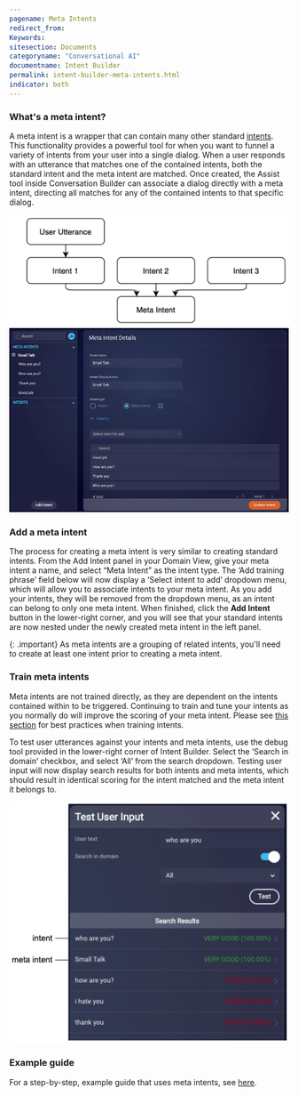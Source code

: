 ```yaml
---
pagename: Meta Intents
redirect_from:
Keywords:
sitesection: Documents
categoryname: "Conversational AI"
documentname: Intent Builder
permalink: intent-builder-meta-intents.html
indicator: both
---
```


### What's a meta intent?

A meta intent is a wrapper that can contain many other standard [intents](intent-builder-intents.html). This functionality provides a powerful tool for when you want to funnel a variety of intents from your user into a single dialog. When a user responds with an utterance that matches one of the contained intents, both the standard intent and the meta intent are matched. Once created, the Assist tool inside Conversation Builder can associate a dialog directly with a meta intent, directing all matches for any of the contained intents to that specific dialog.

<img style="width:550px" src="img/ConvoBuilder/meta_intent.png">

<img style="width:800px" src="img/ConvoBuilder/meta_intent2.png">

### Add a meta intent

The process for creating a meta intent is very similar to creating standard intents. From the Add Intent panel in your Domain View, give your meta intent a name, and select “Meta Intent” as the intent type. The ‘Add training phrase’ field below will now display a ‘Select intent to add’ dropdown menu, which will allow you to associate intents to your meta intent. As you add your intents, they will be removed from the dropdown menu, as an intent can belong to only one meta intent. When finished, click the **Add Intent** button in the lower-right corner, and you will see that your standard intents are now nested under the newly created meta intent in the left panel. 

{: .important}
As meta intents are a grouping of related intents, you'll need to create at least one intent prior to creating a meta intent. 

### Train meta intents

Meta intents are not trained directly, as they are dependent on the intents contained within to be triggered. Continuing to train and tune your intents as you normally do will improve the scoring of your meta intent. Please see [this section](intent-builder-intents.html#best-practices) for best practices when training intents. 

To test user utterances against your intents and meta intents, use the debug tool provided in the lower-right corner of Intent Builder. Select the ‘Search in domain’ checkbox, and select ‘All’ from the search dropdown. Testing user input will now display search results for both intents and meta intents, which should result in identical scoring for the intent matched and the meta intent it belongs to.

<img style="width:550px" src="img/ConvoBuilder/meta_intent3.png">

### Example guide

For a step-by-step, example guide that uses meta intents, see [here](conversation-builder-tutorials-guides-using-meta-intents-with-conversation-builder.html).